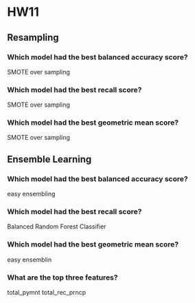 # HW11

## Resampling

### Which model had the best balanced accuracy score?
SMOTE over sampling

### Which model had the best recall score?
SMOTE over sampling

### Which model had the best geometric mean score?
SMOTE over sampling


## Ensemble Learning

### Which model had the best balanced accuracy score?
easy ensembling 

### Which model had the best recall score?
Balanced Random Forest Classifier

### Which model had the best geometric mean score?
easy ensemblin

### What are the top three features?
total_pymnt
total_rec_prncp

